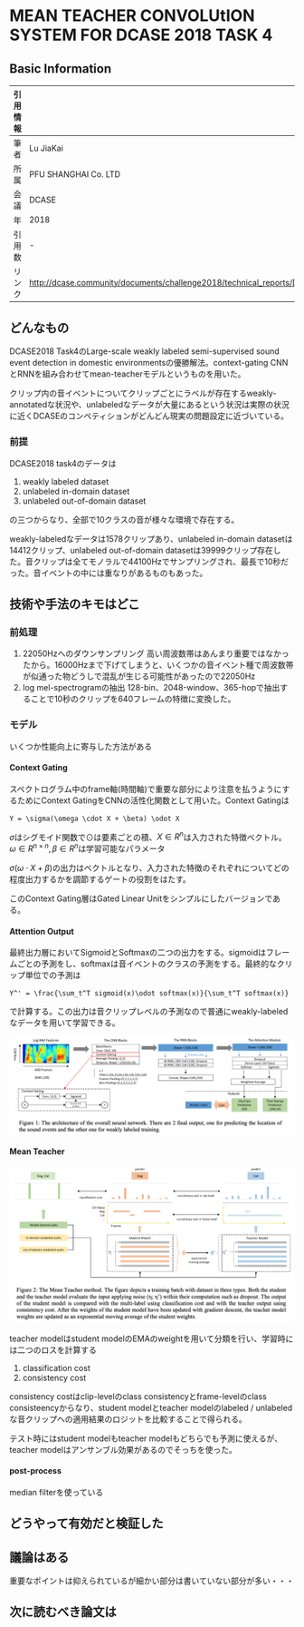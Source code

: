 # MEAN TEACHER CONVOLUtION SYSTEM FOR DCASE 2018 TASK 4

## Basic Information

| 引用情報 |                                                                                      |
| -------- | ------------------------------------------------------------------------------------ |
| 筆者     | Lu JiaKai                                                                            |
| 所属     | PFU SHANGHAI Co. LTD                                                                 |
| 会議     | DCASE                                                                                |
| 年       | 2018                                                                                 |
| 引用数   | -                                                                                    |
| リンク   | http://dcase.community/documents/challenge2018/technical_reports/DCASE2018_Lu_19.pdf |

## どんなもの

DCASE2018 Task4のLarge-scale weakly labeled semi-supervised sound event detection in domestic environmentsの優勝解法。context-gating CNNとRNNを組み合わせてmean-teacherモデルというものを用いた。

クリップ内の音イベントについてクリップごとにラベルが存在するweakly-annotatedな状況や、unlabeledなデータが大量にあるという状況は実際の状況に近くDCASEのコンペティションがどんどん現実の問題設定に近づいている。

### 前提

DCASE2018 task4のデータは

1. weakly labeled dataset
2. unlabeled in-domain dataset
3. unlabeled out-of-domain dataset

の三つからなり、全部で10クラスの音が様々な環境で存在する。

weakly-labeledなデータは1578クリップあり、unlabeled in-domain datasetは14412クリップ、unlabeled out-of-domain datasetは39999クリップ存在した。音クリップは全てモノラルで44100Hzでサンプリングされ、最長で10秒だった。音イベントの中には重なりがあるものもあった。

## 技術や手法のキモはどこ

### 前処理

1. 22050Hzへのダウンサンプリング
   高い周波数帯はあんまり重要ではなかったから。16000Hzまで下げてしまうと、いくつかの音イベント種で周波数帯が似通った物どうしで混乱が生じる可能性があったので22050Hz
2. log mel-spectrogramの抽出
   128-bin、2048-window、365-hopで抽出することで10秒のクリップを640フレームの特徴に変換した。

### モデル

いくつか性能向上に寄与した方法がある

#### Context Gating

スペクトログラム中のframe軸(時間軸)で重要な部分により注意を払うようにするためにContext GatingをCNNの活性化関数として用いた。Context Gatingは

```{latex}
Y = \sigma(\omega \cdot X + \beta) \odot X
```

$`\sigma`$はシグモイド関数で$`\odot`$は要素ごとの積、$`X\in R^n`$は入力された特徴ベクトル。$`\omega \in R^{n\times n} , \beta\in R^n`$は学習可能なパラメータ

$`\sigma(\omega \cdot X + \beta)`$の出力はベクトルとなり、入力された特徴のそれぞれについてどの程度出力するかを調節するゲートの役割をはたす。

このContext Gating層はGated Linear Unitをシンプルにしたバージョンである。

#### Attention Output

最終出力層においてSigmoidとSoftmaxの二つの出力をする。sigmoidはフレームごとの予測をし、softmaxは音イベントのクラスの予測をする。最終的なクリップ単位での予測は

```{latex}
Y^' = \frac{\sum_t^T sigmoid(x)\odot softmax(x)}{\sum_t^T softmax(x)}
```

で計算する。この出力は音クリップレベルの予測なので普通にweakly-labeledなデータを用いて学習できる。

![architecture](figures/dcase2018-task4-top-model.png)

#### Mean Teacher

![training method](figures/dcase2018-task4-top-training.png)

teacher modelはstudent modelのEMAのweightを用いて分類を行い、学習時には二つのロスを計算する

1. classification cost
2. consistency cost

consistency costはclip-levelのclass consistencyとframe-levelのclass consisteencyからなり、student modelとteacher modelのlabeled / unlabeledな音クリップへの適用結果のロジットを比較することで得られる。

テスト時にはstudent modelもteacher modelもどちらでも予測に使えるが、teacher modelはアンサンブル効果があるのでそっちを使った。

#### post-process

median filterを使っている

## どうやって有効だと検証した

## 議論はある

重要なポイントは抑えられているが細かい部分は書いていない部分が多い・・・

## 次に読むべき論文は
